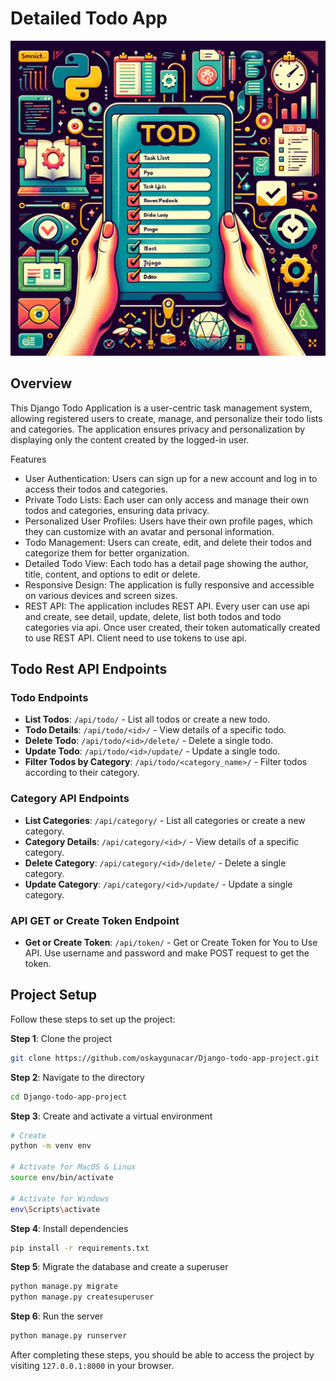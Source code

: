 # Detailed Todo App
![Cover image](./assets/todo-cover.webp)

## Overview
This Django Todo Application is a user-centric task management system, allowing registered users to create, manage, and personalize their todo lists and categories. The application ensures privacy and personalization by displaying only the content created by the logged-in user.

Features
- User Authentication: Users can sign up for a new account and log in to access their todos and categories.
- Private Todo Lists: Each user can only access and manage their own todos and categories, ensuring data privacy.
- Personalized User Profiles: Users have their own profile pages, which they can customize with an avatar and personal information.
- Todo Management: Users can create, edit, and delete their todos and categorize them for better organization.
- Detailed Todo View: Each todo has a detail page showing the author, title, content, and options to edit or delete.
- Responsive Design: The application is fully responsive and accessible on various devices and screen sizes.
- REST API: The application includes REST API. Every user can use api and create, see detail, update, delete, list both todos and todo categories via api. Once user created, their token automatically created to use REST API. Client need to use tokens to use api.


## Todo Rest API Endpoints

### Todo Endpoints
- **List Todos**: `/api/todo/` - List all todos or create a new todo.
- **Todo Details**: `/api/todo/<id>/` - View details of a specific todo.
- **Delete Todo**: `/api/todo/<id>/delete/` - Delete a single todo.
- **Update Todo**: `/api/todo/<id>/update/` - Update a single todo.
- **Filter Todos by Category**: `/api/todo/<category_name>/` - Filter todos according to their category.

### Category API Endpoints

- **List Categories**: `/api/category/` - List all categories or create a new category.
- **Category Details**: `/api/category/<id>/` - View details of a specific category.
- **Delete Category**: `/api/category/<id>/delete/` - Delete a single category.
- **Update Category**: `/api/category/<id>/update/` - Update a single category.

### API GET or Create Token Endpoint

- **Get or Create Token**: `/api/token/` - Get or Create Token for You to Use API. Use username and password and make POST request to get the token.



## Project Setup

Follow these steps to set up the project:

**Step 1**: Clone the project
```bash
git clone https://github.com/oskaygunacar/Django-todo-app-project.git
```

**Step 2**: Navigate to the directory
```bash
cd Django-todo-app-project
```

**Step 3**: Create and activate a virtual environment
```bash
# Create
python -m venv env

# Activate for MacOS & Linux
source env/bin/activate

# Activate for Windows
env\Scripts\activate
```

**Step 4**: Install dependencies
```bash
pip install -r requirements.txt
```

**Step 5**: Migrate the database and create a superuser
```bash
python manage.py migrate
python manage.py createsuperuser
```

**Step 6**: Run the server
```bash
python manage.py runserver
```

After completing these steps, you should be able to access the project by visiting `127.0.0.1:8000` in your browser.